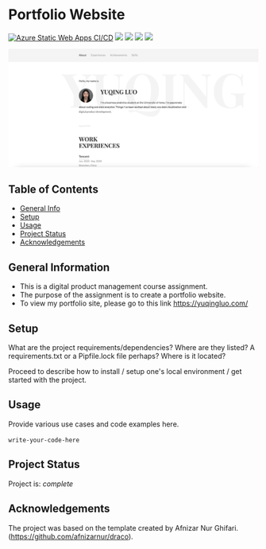 # Portfolio Website

[![Azure Static Web Apps CI/CD](https://github.com/yuqing-luo/portfolio_site/actions/workflows/azure-static-web-apps-black-hill-0695f3910.yml/badge.svg)](https://github.com/yuqing-luo/portfolio_site/actions/workflows/azure-static-web-apps-black-hill-0695f3910.yml) <img src="https://img.shields.io/badge/language-Javascript-26C2F0.svg"> <img src="https://img.shields.io/badge/language-CSS-abcdef.svg"> <img src="https://img.shields.io/badge/language-HTML-orange.svg"> <img src="https://img.shields.io/badge/language-SCSS-yellow.svg"> 

![portfolio screeshot](./img/portfoliosite.png)

## Table of Contents
* [General Info](#general-information)
* [Setup](#setup)
* [Usage](#usage)
* [Project Status](#project-status)
* [Acknowledgements](#acknowledgements)
<!-- * [License](#license) -->


## General Information
- This is a digital product management course assignment.
- The purpose of the assignment is to create a portfolio website.
- To view my portfolio site, please go to this link https://yuqingluo.com/
<!-- You don't have to answer all the questions - just the ones relevant to your project. -->


## Setup
What are the project requirements/dependencies? Where are they listed? A requirements.txt or a Pipfile.lock file perhaps? Where is it located?

Proceed to describe how to install / setup one's local environment / get started with the project.


## Usage
Provide various use cases and code examples here.

`write-your-code-here`


## Project Status
Project is: _complete_ 

## Acknowledgements
The project was based on the template created by Afnizar Nur Ghifari.(https://github.com/afnizarnur/draco).


<!-- Optional -->
<!-- ## License -->
<!-- This project is open source and available under the [... License](). -->

<!-- You don't have to include all sections - just the one's relevant to your project -->
